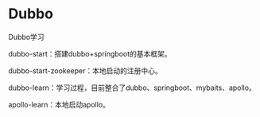# Dubbo
Dubbo学习

dubbo-start：搭建dubbo+springboot的基本框架。

dubbo-start-zookeeper：本地启动的注册中心。

dubbo-learn：学习过程，目前整合了dubbo、springboot、mybaits、apollo。

apollo-learn：本地启动apollo。
